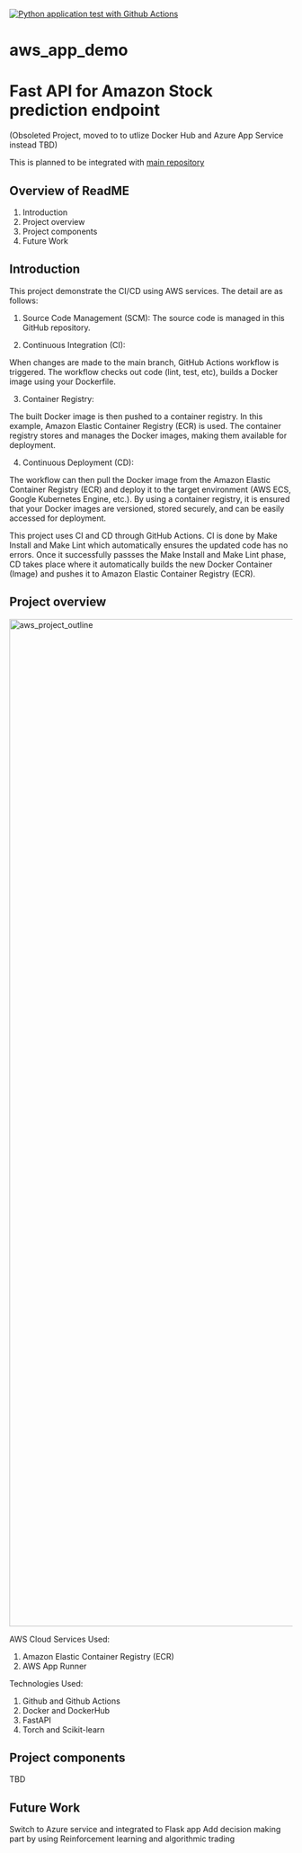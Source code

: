 [![Python application test with Github Actions](https://github.com/chawitzoon/aws_app_demo/actions/workflows/main.yml/badge.svg)](https://github.com/chawitzoon/aws_app_demo/actions/workflows/main.yml)

# aws_app_demo


# Fast API for Amazon Stock prediction endpoint
(Obsoleted Project, moved to to utlize Docker Hub and Azure App Service instead TBD) 

This is planned to be integrated with [main repository](https://github.com/chawitzoon/dash-app-ml-devops/tree/main) 

## Overview of ReadME
1. Introduction
2. Project overview
3. Project components
4. Future Work

## Introduction

This project demonstrate the CI/CD using AWS services. The detail are as follows:
1. Source Code Management (SCM): The source code is managed in this GitHub repository.

2. Continuous Integration (CI):

When changes are made to the main branch, GitHub Actions workflow is triggered.
The workflow checks out code (lint, test, etc), builds a Docker image using your Dockerfile.

3. Container Registry:

The built Docker image is then pushed to a container registry. In this example, Amazon Elastic Container Registry (ECR) is used.
The container registry stores and manages the Docker images, making them available for deployment.

4. Continuous Deployment (CD):

The workflow can then pull the Docker image from the Amazon Elastic Container Registry (ECR) and deploy it to the target environment (AWS ECS, Google Kubernetes Engine, etc.).
By using a container registry, it is ensured that your Docker images are versioned, stored securely, and can be easily accessed for deployment.


This project uses CI and CD through GitHub Actions. CI is done by Make Install and Make Lint which automatically ensures the updated code has no errors. Once it successfully passses the Make Install and Make Lint phase, CD takes place where it automatically builds the new Docker Container (Image) and pushes it to Amazon Elastic Container Registry (ECR).

## Project overview

<img width="1792" alt="aws_project_outline" src="ml_devops\aws_app_demo\image_readme\aws_project_outline.png">


AWS Cloud Services Used:
1. Amazon Elastic Container Registry (ECR)
2. AWS App Runner

Technologies Used:
1. Github and Github Actions
2. Docker and DockerHub
3. FastAPI
4. Torch and Scikit-learn

## Project components
TBD

## Future Work

Switch to Azure service and integrated to Flask app
Add decision making part by using Reinforcement learning and algorithmic trading